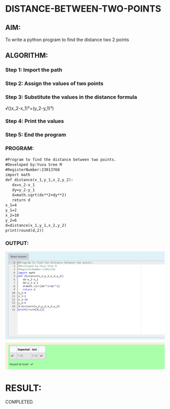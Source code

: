 # DISTANCE-BETWEEN-TWO-POINTS

## AIM:
To write a python program to find the distance two 2 points
## ALGORITHM:
### Step 1: Import the path
### Step 2: Assign the values of two points
### Step 3: Substitute the values in the distance formula
√((x_2-x_1)²+(y_2-y_1)²) 
### Step 4: Print the values
### Step 5: End the program
### PROGRAM:
```
#Program to find the distance between two points.
#Developed by:Yuva Sree M 
#RegisterNumber:23013768
import math
def distance(x_1,y_1,x_2,y_2):
   dx=x_2-x_1
   dy=y_2-y_1
   d=math.sqrt(dx**2+dy**2)
   return d
x_1=4
y_1=2
x_2=10
y_2=6
d=distance(x_1,y_1,x_2,y_2)
print(round(d,2))
```
  


### OUTPUT:
![OUTPUT](distance.png)


# RESULT:
COMPLETED.